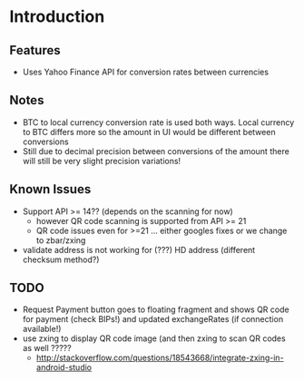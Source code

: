 
# Introduction


## Features
* Uses Yahoo Finance API for conversion rates between currencies

## Notes
* BTC to local currency conversion rate is used both ways. Local currency to BTC differs more so the amount in UI would be different between conversions
* Still due to decimal precision between conversions of the amount there will still be very slight precision variations!

## Known Issues
* Support API >= 14?? (depends on the scanning for now)
    - however QR code scanning is supported from API >= 21
    - QR code issues even for >=21 ... either googles fixes or we change to zbar/zxing
* validate address is not working for (???) HD address (different checksum method?)

## TODO
* Request Payment button goes to floating fragment and shows QR code for payment (check BIPs!) and updated exchangeRates (if connection available!)
* use zxing to display QR code image (and then zxing to scan QR codes as well ?????
    - http://stackoverflow.com/questions/18543668/integrate-zxing-in-android-studio
    
